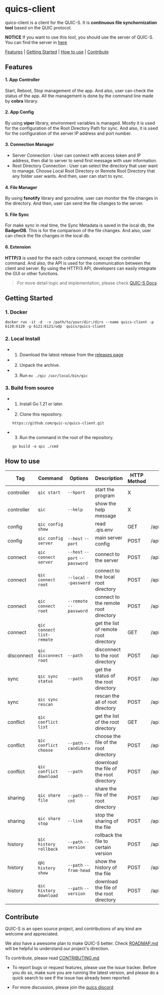# quics-client

quics-client is a client for the QUIC-S. It is **continuous file synchornization tool** based on the QUIC protocol. 

 **NOTICE**  If you want to use this tool, you should use the server of QUIC-S. You can find the server in [here](https://github.com/quic-s/quics.git) 

[Features](#features) | [Getting Started](#getting-started) | [How to use](#how-to-use) | [Contribute](#contribute)

## Features

#### 1. App Controller
Start, Reboot, Stop management of the app. And also, user can check the status of the app. All the management is done by the command line made by **cobra** library.

#### 2. App Config
By using **viper** library, environment variables is managed. Mostly it is used for the configuration of the Root Directory Path for sync. And also, it is used for the configuration of the server IP address and port number.

#### 3. Connection Manager
* Server Connection : User can connect with access token and IP address, then dial to server to send first message with user information. 
* Root Directory Connection : User can select the directory that user want to manage. Choose Local Root Directory or Remote Root Directory that any folder user wants. And then, user can start to sync.

#### 4. File Manager
By using **fsnotify** library and goroutine, user can monitor the file changes in the directory. And then, user can send the file changes to the server. 


#### 5. File Sync
For make sync in real time, the Sync Metadata is saved in the local db, the **BadgerDB**. This is for the comparison of the file changes. And also, user can check the file changes in the local db.

#### 6. Extension
**HTTP/3** is used for the each cobra command, except the controller command. And also, the API is used for the communication between the client and server. By using the HTTP/3 API, developers can easily integrate the GUI or other functions.

> For more detail logic and implementation, please check [QUIC-S Docs](https://github.com/quic-s/quics/tree/main/docs)
## Getting Started

### 1. Docker
    
```
docker run -it -d  -v /path/to/your/dir:/dirs --name quics-client -p 6120:6120 -p 6121:6121/udp  quics/quics-client
```

### 2. Local Install

- 1. Download the latest release from the [releases page](https://github.com/quic-s/quics-client/releases)
- 2. Unpack the archive.
- 3. Run `mv ./qic /usr/local/bin/qic`



### 3. Build from source

- 1. Install Go 1.21 or later.
- 2. Clone this repository.
    ```
    https://github.com/quic-s/quics-client.git
    ```
- 3. Run the command in the root of the repository.
    ```
    go build -o qic ./cmd
    ```



## How to use

| Tag | Command | Options |     Description     | HTTP Method | Endpoint |
| --- | --- | --- | --- | --- | --- |
| controller | `qic start` | `--hport`  | start the program | X |  |
| controller | `qic` | `--help` | show the help message | X |  |
| config | `qic config show` |  | read .qis.env | GET | /api/v1/config/show |
| config | `qic config server` | `--host` `--port`  | main server config | POST | /api/v1/config/server |
| connect | `qic connect server` | `--host` `--port` `--password`  | connect to the server | POST | /api/v1/connect/server |
| connect | `qic connect root` |`--local` `--password` |   connect to the local root directory | POST | /api/v1/connect/root/local |
| connect | `qic connect root` | `--remote` `--password`  |   connect to the remote root directory | POST | /api/v1/connect/root/remote |
| connect | `qic connect list-remote` |  | get the list of remote root directory | GET | /api/v1/connect/list/remote |
| disconnect | `qic disconnect root` | `--path` | disconnect to the root directory | POST | /api/v1/disconnect/root |
| sync | `qic sync status` | `--path` | get the status of the root directory | POST | /api/v1/sync/status |
| sync | `qic sync rescan` |  | rescan the all of root directory | POST | /api/v1/sync/rescan |
| conflict | `qic conflict list` |   | get the list of the root directory | GET | /api/v1/conflict/list |
| conflict | `qic conflict choose` | `--path` `--candidate` | choose the file of the root directory | POST | /api/v1/conflict/choose |
| conflict | `qic conflict download` | `--path` | download the file of the root directory | POST | /api/v1/conflict/download |
| sharing | `qic share file` | `--path` `--cnt` | share the file of the root directory | POST | /api/v1/share/download |
| sharing | `qic share stop` | `--link` | stop the sharing of the file | POST | /api/v1/share/stop |
| history | `qic history rollback` | `--path` `--version`  | rollback the file to certain version | POST | /api/v1/history/rollback |
| history | qic` history show` | `--path` `--from-head` | show the history of the file | POST | /api/v1/history/show |
| history | `qic history download` | `--path`  `--version` | download the file of the root directory | POST | /api/v1/history/download |



## Contribute
QUIC-S is an open source project, and contributions of any kind are welcome and appreciated.

We also have a awesome plan to make QUIC-S better. Check [ROADMAP.md](https://github.com/quic-s/quics/blob/main/ROADMAP.md) will be helpful to understand our project's direction.

To contribute, please read [CONTRIBUTING.md](https://github.com/quic-s/quics/blob/main/CONTRIBUTING.md)
- To report bugs or request features, please use the issue tracker. Before you do so, make sure you are running the latest version, and please do a quick search to see if the issue has already been reported.

- For more discussion, please join the [quics discord](https://discord.gg/HRtY7pNZz2)




